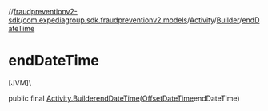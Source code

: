 //[fraudpreventionv2-sdk](../../../../index.md)/[com.expediagroup.sdk.fraudpreventionv2.models](../../index.md)/[Activity](../index.md)/[Builder](index.md)/[endDateTime](end-date-time.md)

# endDateTime

[JVM]\

public final [Activity.Builder](index.md)[endDateTime](end-date-time.md)([OffsetDateTime](https://docs.oracle.com/javase/8/docs/api/java/time/OffsetDateTime.html)endDateTime)
